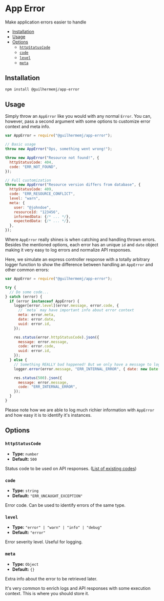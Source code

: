# App Error

Make application errors easier to handle

- [Installation](#installation)
- [Usage](#usage)
- [Options](#options)
  - [`httpStatusCode`](#httpstatuscode)
  - [`code`](#code)
  - [`level`](#level)
  - [`meta`](#meta)

## Installation

``` bash
npm install @guilhermemj/app-error
```

## Usage

Simply throw an `AppError` like you would with any normal `Error`. You can, however, pass a second argument with some options to customize error context and meta info.

``` javascript
var AppError = require("@guilhermemj/app-error");

// Basic usage
throw new AppError("Ops, something went wrong!");

throw new AppError("Resource not found!", {
  httpStatusCode: 404,
  code: "ERR_NOT_FOUND",
});

// Full customization
throw new AppError("Resource version differs from database", {
  httpStatusCode: 409,
  code: "ERR_RESOURCE_CONFLICT",
  level: "warn",
  meta: {
    user: "@johndoe",
    resourceId: "123456",
    informedData: {/* ... */},
    expectedData: {/* ... */},
  },
});
```

Where `AppError` really shines is when catching and handling thrown errors. Besides the mentioned options, each error has an unique `id` and `date` object making it very easy to log errors and normalize API responses.

Here, we simulate an express controller response with a totally arbitrary logger function to show the difference between handling an `AppError` and other common errors:

``` javascript
var AppError = require("@guilhermemj/app-error");

try {
  // Do some code...
} catch (error) {
  if (error instanceof AppError) {
    logger[error.level](error.message, error.code, {
      // `meta` may have important info about error context
      meta: error.meta,
      date: error.date,
      uuid: error.id,
    });

    res.status(error.httpStatusCode).json({
      message: error.message,
      code: error.code,
      uuid: error.id,
    });
  } else {
    // Something REALLY bad happened! But we only have a message to log :(
    logger.error(error.message, "ERR_INTERNAL_ERROR", { date: new Date() });

    res.status(500).json({
      message: error.message,
      code: "ERR_INTERNAL_ERROR",
    });
  }
}
```

Please note how we are able to log much richier information with `AppError` and how easy it is to identify it's instances.

## Options

### `httpStatusCode`

- **Type:** `number`
- **Default:** `500`

Status code to be used on API responses. ([List of existing codes](https://developer.mozilla.org/en-US/docs/Web/HTTP/Status))

### `code`

- **Type:** `string`
- **Default:** `"ERR_UNCAUGHT_EXCEPTION"`

Error code. Can be used to identify errors of the same type.

### `level`

- **Type:** `"error" | "warn" | "info" | "debug"`
- **Default:** `"error"`

Error severity level. Useful for logging.

### `meta`

- **Type:** `Object`
- **Default:** `{}`

Extra info about the error to be retrieved later.

It's very common to enrich logs and API responses with some execution context. This is where you should store it.
